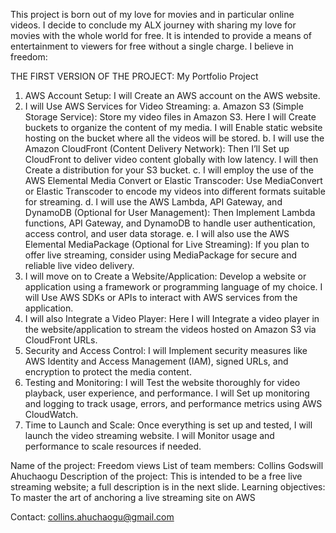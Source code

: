 This project is born out of my love for movies and in particular online videos. I decide to conclude my ALX journey with sharing my love for movies with the whole world for free. It is intended to provide a means of entertainment to viewers for free without a single charge. I believe in freedom:

THE FIRST VERSION OF THE PROJECT:
My Portfolio Project
1. AWS Account Setup:
I will Create an AWS account on the AWS website.
2. I will Use AWS Services for Video Streaming:
a. Amazon S3 (Simple Storage Service):
Store my video files in Amazon S3. Here I will Create buckets to organize the content of my media.
I will Enable static website hosting on the bucket where all the videos will be stored.
b. I will use the Amazon CloudFront (Content Delivery Network):
Then I’ll Set up CloudFront to deliver video content globally with low latency. I will then Create a distribution for your S3 bucket.
c. I will employ the use of the AWS Elemental Media Convert or Elastic Transcoder:
Use MediaConvert or Elastic Transcoder to encode my videos into different formats suitable for streaming.
d. I will use the AWS Lambda, API Gateway, and DynamoDB (Optional for User Management):
Then Implement Lambda functions, API Gateway, and DynamoDB to handle user authentication, access control, and user data storage.
e. I will also use the AWS Elemental MediaPackage (Optional for Live Streaming):
If you plan to offer live streaming, consider using MediaPackage for secure and reliable live video delivery.
3. I will move on to Create a Website/Application:
Develop a website or application using a framework or programming language of my choice.
I will Use AWS SDKs or APIs to interact with AWS services from the application.
4. I will also Integrate a Video Player:
Here I will Integrate a video player in the website/application to stream the videos hosted on Amazon S3 via CloudFront URLs.
5. Security and Access Control:
I will Implement security measures like AWS Identity and Access Management (IAM), signed URLs, and encryption to protect the media content.
6. Testing and Monitoring:
I will Test the website thoroughly for video playback, user experience, and performance.
I will Set up monitoring and logging to track usage, errors, and performance metrics using AWS CloudWatch.
7. Time to Launch and Scale:
Once everything is set up and tested, I will launch the video streaming website.
I will Monitor usage and performance to scale resources if needed.

Name of the project: Freedom views
List of team members: Collins Godswill Ahuchaogu
Description of the project: This is intended to be a free live streaming website; a full description is in the next slide.
Learning objectives: To master the art of anchoring a live streaming site on AWS


Contact: collins.ahuchaogu@gmail.com

